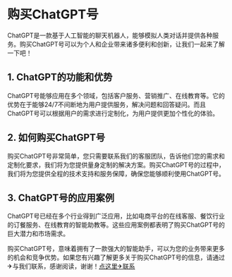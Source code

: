 # 购买ChatGPT号

ChatGPT是一款基于人工智能的聊天机器人，能够模拟人类对话并提供各种服务。购买ChatGPT号可以为个人和企业带来诸多便利和创新，让我们一起来了解一下吧！

## 1. ChatGPT的功能和优势
ChatGPT号能够应用在多个领域，包括客户服务、营销推广、在线教育等。它的优势在于能够24/7不间断地为用户提供服务，解决问题和回答疑问。而且ChatGPT号可以根据用户的需求进行定制化，为用户提供更加个性化的体验。

## 2. 如何购买ChatGPT号
购买ChatGPT号非常简单，您只需要联系我们的客服团队，告诉他们您的需求和定制化要求，我们将为您提供量身定制的解决方案。购买ChatGPT号的过程中，我们将为您提供全程的技术支持和服务保障，确保您能够顺利使用ChatGPT号。

## 3. ChatGPT号的应用案例
ChatGPT号已经在多个行业得到广泛应用，比如电商平台的在线客服、餐饮行业的订餐服务、在线教育的智能助教等。这些应用案例都表明了购买ChatGPT号的巨大潜力和市场需求。

购买ChatGPT号，意味着拥有了一款强大的智能助手，可以为您的业务带来更多的机会和竞争优势。如果您有兴趣了解更多关于购买ChatGPT号的信息，请通过✈与我们联系，感谢阅读，谢谢！[点这里✈联系](https://abc.k02.cc)